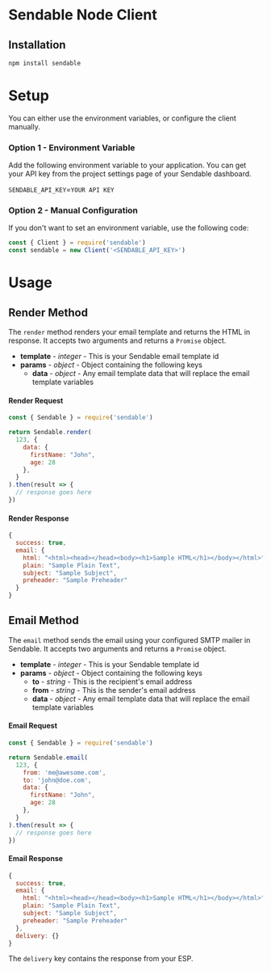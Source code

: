 # Sendable Node Client

## Installation

```bash
npm install sendable
```

# Setup

You can either use the environment variables, or configure the client manually.

### Option 1 - Environment Variable

Add the following environment variable to your application. You can get your API key from the project settings page of your Sendable dashboard.

`SENDABLE_API_KEY`=`YOUR API KEY`

### Option 2 - Manual Configuration

If you don't want to set an environment variable, use the following code:

```javascript
const { Client } = require('sendable')
const sendable = new Client('<SENDABLE_API_KEY>')
```

# Usage

## Render Method

The `render` method renders your email template and returns the HTML in response. It accepts two arguments and returns a `Promise` object.

- **template** - *integer* - This is your Sendable email template id
- **params** - *object* - Object containing the following keys
  - **data** - *object* - Any email template data that will replace the email template variables

#### Render Request

```javascript
const { Sendable } = require('sendable')

return Sendable.render(
  123, {
    data: {
      firstName: "John",
      age: 28
    },
  }
).then(result => {
  // response goes here
})
```

#### Render Response

```javascript
{
  success: true,
  email: {
    html: "<html><head></head><body><h1>Sample HTML</h1></body></html>",
    plain: "Sample Plain Text",
    subject: "Sample Subject",
    preheader: "Sample Preheader"
  }
}
```

## Email Method

The `email` method sends the email using your configured SMTP mailer in Sendable. It accepts two arguments and returns a `Promise` object.

- **template** - *integer* - This is your Sendable template id
- **params** - *object* - Object containing the following keys
  - **to** - *string* - This is the recipient's email address
  - **from** - *string* - This is the sender's email address
  - **data** - *object* - Any email template data that will replace the email template variables

#### Email Request
```javascript
const { Sendable } = require('sendable')

return Sendable.email(
  123, {
    from: 'me@awesome.com',
    to: 'john@doe.com',
    data: {
      firstName: "John",
      age: 28
    },
  }
).then(result => {
  // response goes here
})
```

#### Email Response

```javascript
{
  success: true,
  email: {
    html: "<html><head></head><body><h1>Sample HTML</h1></body></html>",
    plain: "Sample Plain Text",
    subject: "Sample Subject",
    preheader: "Sample Preheader"
  },
  delivery: {}
}
```

The `delivery` key contains the response from your ESP.

